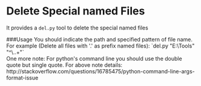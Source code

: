 Delete Special named Files
===============

It provides a `del.py` tool to delete the special named files

<p>
###Usage
You should indicate the path and specified pattern of file name.
<br>For example (Delete all files with '.' as prefix named files):
    `del.py "E:\Tools" "^\..+"`
<br>
One more note: For python's command line you should use the double quote but single quote.
For above note details: http://stackoverflow.com/questions/16785475/python-command-line-args-format-issue
